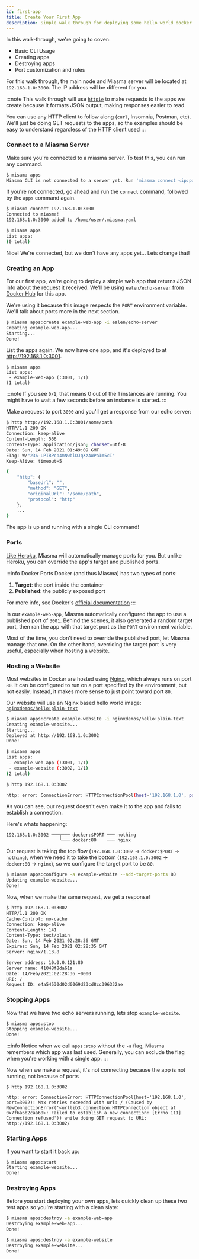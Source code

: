 ```yaml
---
id: first-app
title: Create Your First App
description: Simple walk through for deploying some hello world docker images to your new misama server
---
```


In this walk-through, we're going to cover:

- Basic CLI Usage
- Creating apps
- Destroying apps
- Port customization and rules

For this walk through, the main node and Miasma server will be located at `192.168.1.0:3000`. The IP address will be different for you.

:::note
This walk through will use [`httpie`](https://httpie.io/) to make requests to the apps we create because it formats JSON output, making responses easier to read.

You can use any HTTP client to follow along (`curl`, Insomnia, Postman, etc). We'll just be doing GET requests to the apps, so the examples should be easy to understand regardless of the HTTP client used
:::

### Connect to a Miasma Server

Make sure you're connected to a miasma server. To test this, you can run any command.

```bash
$ misama apps
Miasma CLI is not connected to a server yet. Run 'miasma connect <ip:port>'
```

If you're not connected, go ahead and run the `connect` command, followed by the `apps` command again.

```bash
$ miasma connect 192.168.1.0:3000
Connected to miasma!
192.168.1.0:3000 added to /home/user/.miasma.yaml

$ misama apps
List apps:
(0 total)
```

Nice! We're connected, but we don't have any apps yet... Lets change that!

### Creating an App

For our first app, we're going to deploy a simple web app that returns JSON info about the request it received. We'll be using [`ealen/echo-server` from Docker Hub](https://hub.docker.com/r/ealen/echo-server) for this app.

We're using it because this image respects the `PORT` environment variable. We'll talk about ports more in the next section.

```bash
$ miasma apps:create example-web-app -i ealen/echo-server
Creating example-web-app...
Starting...
Done!
```

List the apps again. We now have one app, and it's deployed to at <http://192.168.1.0:3001>.

```
$ misama apps
List apps:
 - example-web-app (:3001, 1/1)
(1 total)
```

:::note
If you see `0/1`, that means 0 out of the 1 instances are running. You might have to wait a few seconds before an instance is started.
:::

Make a request to port `3000` and you'll get a response from our echo server:

```bash
$ http http://192.168.1.0:3001/some/path
HTTP/1.1 200 OK
Connection: keep-alive
Content-Length: 566
Content-Type: application/json; charset=utf-8
Date: Sun, 14 Feb 2021 01:49:09 GMT
ETag: W/"236-LPIRPcp4mNwblDJqXzAWPaIm5cI"
Keep-Alive: timeout=5

{
    "http": {
        "baseUrl": "",
        "method": "GET",
        "originalUrl": "/some/path",
        "protocol": "http"
    },
    ...
}
```

The app is up and running with a single CLI command!

### Ports

[Like Heroku](https://devcenter.heroku.com/articles/runtime-principles#web-servers), Miasma will automatically manage ports for you. But unlike Heroku, you can override the app's target and published ports.

:::info Docker Ports
Docker (and thus Miasma) has two types of ports:

1. **Target**: the port inside the container
2. **Published**: the publicly exposed port

For more info, see Docker's [official documentation](https://docs.docker.com/compose/compose-file/compose-file-v3/#ports)
:::

In our `example-web-app`, Miasma automatically configured the app to use a published port of `3001`. Behind the scenes, it also generated a random target port, then ran the app with that target port as the `PORT` environment variable.

Most of the time, you don't need to override the published port, let Miasma manage that one. On the other hand, overriding the target port is very useful, especially when hosting a website.

### Hosting a Website

Most websites in Docker are hosted using [Nginx](https://hub.docker.com/_/nginx/), which always runs on port `80`. It can be configured to run on a port specified by the environment, but not easily. Instead, it makes more sense to just point toward port `80`.

Our website will use an Nginx based hello world image: [`nginxdemos/hello:plain-text`](https://hub.docker.com/r/nginxdemos/hello:plain-text/)

```bash
$ miasma apps:create example-website -i nginxdemos/hello:plain-text
Creating example-website...
Starting...
Deployed at http://192.168.1.0:3002
Done!

$ misama apps
List apps:
 - example-web-app (:3001, 1/1)
 - example-website (:3002, 1/1)
(2 total)

$ http 192.168.1.0:3002

http: error: ConnectionError: HTTPConnectionPool(host='192.168.1.0', port=3002): Max retries exceeded with url: / (Caused by NewConnectionError('<urllib3.connection.HTTPConnection object at 0x7f6a6b2caa60>: Failed to establish a new connection: [Errno 111] Connection refused')) while doing GET request to URL: http://192.168.1.0:3002/
```

As you can see, our request doesn't even make it to the app and fails to establish a connection.

Here's whats happening:

```text
192.168.1.0:3002 ───┬─── docker:$PORT ─── nothing
                    ╰─── docker:80    ─── nginx
```

Our request is taking the top flow (`192.168.1.0:3002` &rarr; `docker:$PORT` &rarr; `nothing`), when we need it to take the bottom (`192.168.1.0:3002` &rarr; `docker:80` &rarr; `nginx`), so we configure the target port to be `80`.

```bash
$ miasma apps:configure -a example-website --add-target-ports 80
Updating example-website...
Done!
```

Now, when we make the same request, we get a response!

```bash
$ http 192.168.1.0:3002
HTTP/1.1 200 OK
Cache-Control: no-cache
Connection: keep-alive
Content-Length: 141
Content-Type: text/plain
Date: Sun, 14 Feb 2021 02:28:36 GMT
Expires: Sun, 14 Feb 2021 02:28:35 GMT
Server: nginx/1.13.8

Server address: 10.0.0.121:80
Server name: 41048f8da61a
Date: 14/Feb/2021:02:28:36 +0000
URI: /
Request ID: e4a54530d02d6069d23cd8cc396332ae
```

### Stopping Apps

Now that we have two echo servers running, lets stop `example-website`.

```bash
$ miasma apps:stop
Stopping example-website...
Done!
```

:::info
Notice when we call `apps:stop` without the `-a` flag, Miasma remembers which app was last used. Generally, you can exclude the flag when you're working with a single app.
:::

Now when we make a request, it's not connecting because the app is not running, not because of ports

```
$ http 192.168.1.0:3002

http: error: ConnectionError: HTTPConnectionPool(host='192.168.1.0', port=3002): Max retries exceeded with url: / (Caused by NewConnectionError('<urllib3.connection.HTTPConnection object at 0x7f6a6b2caa60>: Failed to establish a new connection: [Errno 111] Connection refused')) while doing GET request to URL: http://192.168.1.0:3002/
```

### Starting Apps

If you want to start it back up:

```bash
$ miasma apps:start
Starting example-website...
Done!
```

### Destroying Apps

Before you start deploying your own apps, lets quickly clean up these two test apps so you're starting with a clean slate:

```bash
$ miasma apps:destroy -a example-web-app
Destroying example-web-app...
Done!

$ miasma apps:destroy -a example-website
Destroying example-website...
Done!
```
